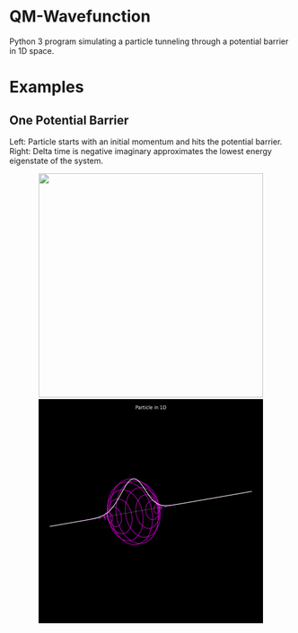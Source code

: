 # QM-Wavefunction
Python 3 program simulating a particle tunneling through a potential barrier in 1D space.

# Examples

## One Potential Barrier

Left: Particle starts with an initial momentum and hits the potential barrier.\
Right: Delta time is negative imaginary approximates the lowest energy eigenstate of the system.
<p align="center">

  
  <img src="https://github.com/Cherry-Trees/QM-Particle/blob/main/examples/qm.gif" width="400" height="400" />
  <img src="https://github.com/Cherry-Trees/QM-Particle/blob/main/examples/qmeigen.gif" width="400" height="400" />
    


</p>
